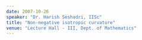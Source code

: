 ```yaml
---
date: 2007-10-26
speaker: "Dr. Harish Seshadri, IISc"
title: "Non-negative isotropic curvature"
venue: "Lecture Hall - III, Dept. of Mathematics"
---
```


